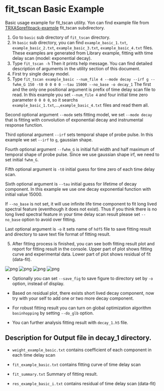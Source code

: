 # fit_tscan Basic Example

Basic usage example for fit_tscan utility.
Yon can find example file from [TRXASprefitpack-example](https://github.com/pistack/TRXASprefitpack-example/tree/v0.6.0) fit_tscan subdirectory.

1. Go to `basic` sub directory of `fit_tscan` directory.
1. In `basic` sub directory,  you can find ``example_basic_1.txt``, ``example_basic_2.txt``, ``example_basic_3.txt``, ``example_basic_4.txt`` files.
These examples are generated from Library example, fitting with time delay scan (model: exponential decay).
2. Type ``fit_tscan -h`` Then it prints help message. You can find detailed description of arguments in the utility section of this document.
3. First try single decay model.
4. Type ``fit_tscan example_basic --num_file 4 --mode decay --irf g --fwhm_G 150 -t0 0 0 0 0 --tau 15000 --no_base -o decay_1`` 
The first and the only one positional argument is prefix of time delay scan file to read. In this example you set ``--num_file 4`` and four initial time zero parameter ``0 0 0 0``, so it searchs ``example_basic_1.txt``,...,``example_basic_4.txt`` files and read them all. 

Second optional argument ``--mode`` sets fitting model, we set ``--mode decay`` that is fitting with convolution of exponential decay and instrumental response function. 

Third optional argument ``--irf`` sets temporal shape of probe pulse. In this example we set ``--irf`` to `g`, gaussian shape. 

Fourth optional argument ``--fwhm_G`` is initial full width and half maximum of temporal shape of probe pulse. Since we use gaussian shape irf, we need to set initial ``fwhm_G``. 

Fifth optional argument is ``-t0`` initial guess for time zero of each time delay scan. 

Sixth optional argument is ``--tau`` initial guess for lifetime of decay component. In this example we use one decay exponential function with initial value 15000.

If ``--no_base`` is not set, it will use infinite life time component to fit long lived spectral feature (eventhough it does not exist). Thus if you think there is no long lived spectral feature in your time delay scan result please set ``--no_base`` option to avoid over fitting.

Last optional argument is `-o` it sets name of `hdf5` file to save fitting result and directory to save text file format of fitting result.

5. After fitting process is finished, you can see both fitting result plot and report for fitting result in the console. Upper part of plot shows fitting curve and experimental data. Lower part of plot shows residual of fit (data-fit).

![png](fit_tscan_example_file/example_basic_1.png) ![png](fit_tscan_example_file/example_basic_2.png)
![png](fit_tscan_example_file/example_basic_3.png) ![png](fit_tscan_example_file/example_basic_4.png)

* Optionally you can set ``--save_fig`` to save figure to directory set by `-o` option, instead of display.

* Based on residual plot, there exists short lived decay component, now try with your self to add one or two more decay component.

* For robust fitting result you can turn on global optimization algorithm `basinhopping` by setting `--do_glb` option.

* You can further analysis fitting result with `decay_1.h5` file.

## Description for Output file in decay_1 directory.

* ``weight_example_basic.txt`` contains coefficient of each component in each time delay scan

* ``fit_example_basic.txt`` contains fitting curve of time delay scan

* ``fit_summary.txt`` Summary of fitting result.

* ``res_example_basic_i.txt`` contains residual of time delay scan (data-fit)